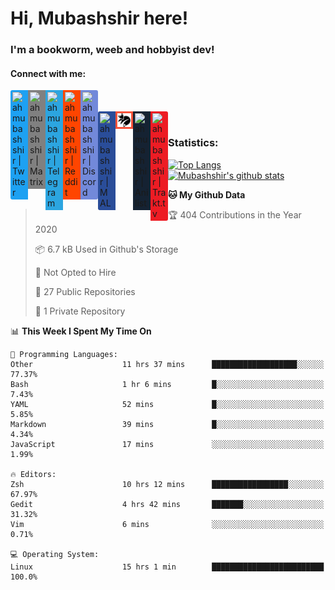 # Hi, Mubashshir here!

### I'm a bookworm, weeb and hobbyist dev!
#### Connect with me:
[<img align="left" alt="ahmubashshir | Twitter" style="border-top-left-radius: 3px;border-bottom-left-radius: 3px;background-color: #1DA1F2;padding: 3px;" width="22px" src="https://simpleicons.org/icons/twitter.svg" />][twitter]
[<img align="left" alt="ahmubashshir | Matrix" style="background-color: gray;padding: 3px;" width="22px" src="https://simpleicons.org/icons/matrix.svg" />][matrix]
[<img align="left" alt="ahmubashshir | Telegram" style="background-color: #2CA5E0;padding: 3px;" width="22px" src="https://simpleicons.org/icons/telegram.svg" />][telegram]
[<img align="left" style="background-color: #FF4500;padding: 3px;" alt="ahmubashshir | Reddit" width="22px" src="https://simpleicons.org/icons/reddit.svg" />][reddit]
[<img align="left" alt="ahmubashshir | Discord" style="border-top-right-radius: 3px;border-bottom-right-radius: 3px;background-color: #7289DA;padding: 3px;" width="22px" src="https://simpleicons.org/icons/discord.svg" />][discord]
<br />
<br />
[<img align="left" alt="ahmubashshir | MAL" style="border-top-left-radius: 3px;border-bottom-left-radius: 3px;background-color: #2A4D99;padding: 3px;" width="22px" src="https://image.myanimelist.net/ui/OK6W_koKDTOqqqLDbIoPAiC8a86sHufn_jOI-JGtoCQ" />][mal]
[<img align="left" alt="ahmubashshir | Kitsu" style="background-color: #F75239;padding: 3px;" width="22px" src="https://github.com/crse/simple-icons/raw/develop/icons/kitsu.svg" />][kitsu]
[<img align="left" alt="ahmubashshir | Anilist" style="background-color: #152232;padding: 3px;" width="22px" src="https://anilist.co/img/icons/icon.svg" />][anilist]
[<img align="left" alt="ahmubashshir | Trakt.tv" style="border-top-right-radius: 3px;border-bottom-right-radius: 3px;background-color: #ED1C24;padding: 3px;" width="22px" src="https://simpleicons.org/icons/trakt.svg" />][trakt]
<br />

### Statistics:
[![Top Langs](https://github-readme-stats.vercel.app/api/top-langs/?theme=dark&username=ahmubashshir&layout=compact&hide=NSIS,HTML,CSS "Top Langs")](https://github.com/anuraghazra/github-readme-stats)
<br/>
[![Mubashshir's github stats](https://github-readme-stats.vercel.app/api?theme=dark&username=ahmubashshir&count_private=true&show_icons=true "Mubashshir's github stats")](https://github.com/anuraghazra/github-readme-stats)

<!--START_SECTION:waka-->
**🐱 My Github Data** 

> 🏆 404 Contributions in the Year 2020
 > 
> 📦 6.7 kB Used in Github's Storage 
 > 
> 🚫 Not Opted to Hire
 > 
> 📜 27 Public Repositories
 > 
> 🔑 1 Private Repository 
 > 
📊 **This Week I Spent My Time On** 

```text
💬 Programming Languages: 
Other                    11 hrs 37 mins      ███████████████████░░░░░░   77.37% 
Bash                     1 hr 6 mins         █░░░░░░░░░░░░░░░░░░░░░░░░   7.43% 
YAML                     52 mins             █░░░░░░░░░░░░░░░░░░░░░░░░   5.85% 
Markdown                 39 mins             █░░░░░░░░░░░░░░░░░░░░░░░░   4.34% 
JavaScript               17 mins             ░░░░░░░░░░░░░░░░░░░░░░░░░   1.99%

🔥 Editors: 
Zsh                      10 hrs 12 mins      █████████████████░░░░░░░░   67.97% 
Gedit                    4 hrs 42 mins       ███████░░░░░░░░░░░░░░░░░░   31.32% 
Vim                      6 mins              ░░░░░░░░░░░░░░░░░░░░░░░░░   0.71%

💻 Operating System: 
Linux                    15 hrs 1 min        █████████████████████████   100.0%

```


<!--END_SECTION:waka-->

[twitter]: https://twitter.com/ahmubashshir
[kitsu]: https://kitsu.io/users/ahmubashshir
[anilist]: https://anilist.co/user/ahmubashshir
[mal]: https://myanimelist.net/profile/ahmubashshir
[trakt]: https://trakt.tv/users/ahmubashshir
[matrix]: https://matrix.to/#/@ahm:feneas.org
[telegram]: https://t.me/ahmubashshir
[reddit]: https://reddit.com/u/ahmubashshir
[discord]: https://discord.com/users/ahmubashshir#3527
